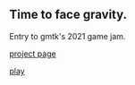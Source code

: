 ## Time to face gravity.

Entry to gmtk's 2021 game jam.

[project page](https://lue-bird.itch.io/time-to-face-gravity)

[play](https://lue-bird.github.io/time-to-face-gravity/)
